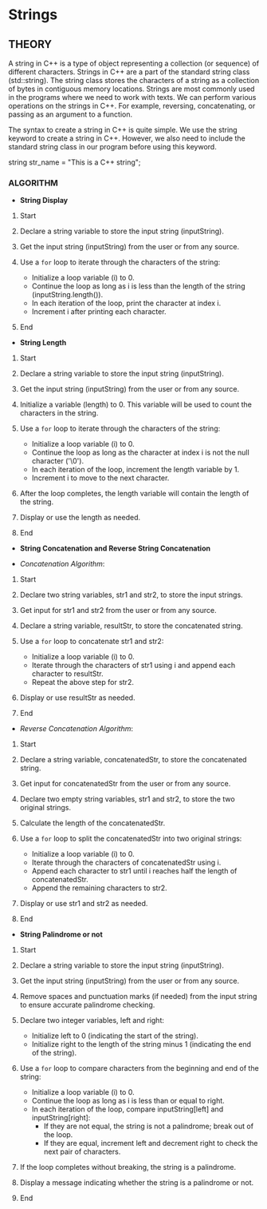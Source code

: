 # Strings

## **THEORY**

A string in C++ is a type of object representing a collection (or sequence) of different characters. Strings in C++ are a part of the standard string class (std::string). The string class stores the characters of a string as a collection of bytes in contiguous memory locations. Strings are most commonly used in the programs where we need to work with texts. We can perform various operations on the strings in C++. For example, reversing, concatenating, or passing as an argument to a function.

The syntax to create a string in C++ is quite simple. We use the string keyword to create a string in C++. However, we also need to include the standard string class in our program before using this keyword.

string str_name = "This is a C++ string";

### **ALGORITHM**

- **String Display**
  
1. Start

2. Declare a string variable to store the input string (inputString).

3. Get the input string (inputString) from the user or from any source.

4. Use a `for` loop to iterate through the characters of the string:
   - Initialize a loop variable (i) to 0.
   - Continue the loop as long as i is less than the length of the string (inputString.length()).
   - In each iteration of the loop, print the character at index i.
   - Increment i after printing each character.

5. End

- **String Length**

1. Start

2. Declare a string variable to store the input string (inputString).

3. Get the input string (inputString) from the user or from any source.

4. Initialize a variable (length) to 0. This variable will be used to count the characters in the string.

5. Use a `for` loop to iterate through the characters of the string:
   - Initialize a loop variable (i) to 0.
   - Continue the loop as long as the character at index i is not the null character ('\0').
   - In each iteration of the loop, increment the length variable by 1.
   - Increment i to move to the next character.

6. After the loop completes, the length variable will contain the length of the string.

7. Display or use the length as needed.

8. End

- **String Concatenation and Reverse String Concatenation**
  
- *Concatenation Algorithm*:


1. Start

2. Declare two string variables, str1 and str2, to store the input strings.

3. Get input for str1 and str2 from the user or from any source.

4. Declare a string variable, resultStr, to store the concatenated string.

5. Use a `for` loop to concatenate str1 and str2:
   - Initialize a loop variable (i) to 0.
   - Iterate through the characters of str1 using i and append each character to resultStr.
   - Repeat the above step for str2.

6. Display or use resultStr as needed.

7. End

- *Reverse Concatenation Algorithm*:

1. Start

2. Declare a string variable, concatenatedStr, to store the concatenated string.

3. Get input for concatenatedStr from the user or from any source.

4. Declare two empty string variables, str1 and str2, to store the two original strings.

5. Calculate the length of the concatenatedStr.

6. Use a `for` loop to split the concatenatedStr into two original strings:
   - Initialize a loop variable (i) to 0.
   - Iterate through the characters of concatenatedStr using i.
   - Append each character to str1 until i reaches half the length of concatenatedStr.
   - Append the remaining characters to str2.

7. Display or use str1 and str2 as needed.

8. End

- **String Palindrome or not**

1. Start

2. Declare a string variable to store the input string (inputString).

3. Get the input string (inputString) from the user or from any source.

4. Remove spaces and punctuation marks (if needed) from the input string to ensure accurate palindrome checking.

5. Declare two integer variables, left and right:
   - Initialize left to 0 (indicating the start of the string).
   - Initialize right to the length of the string minus 1 (indicating the end of the string).

6. Use a `for` loop to compare characters from the beginning and end of the string:
   - Initialize a loop variable (i) to 0.
   - Continue the loop as long as i is less than or equal to right.
   - In each iteration of the loop, compare inputString[left] and inputString[right]:
     - If they are not equal, the string is not a palindrome; break out of the loop.
     - If they are equal, increment left and decrement right to check the next pair of characters.

7. If the loop completes without breaking, the string is a palindrome.

8. Display a message indicating whether the string is a palindrome or not.

9. End
